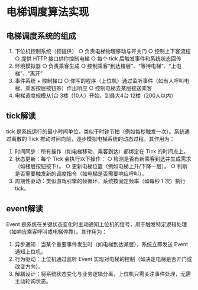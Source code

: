 # 电梯调度算法实现
## 电梯调度系统的组成
1. 下位机控制系统（预提供）
    ○ 负责电梯物理移动与开关门
    ○ 控制上下客流程
    ○ 提供 HTTP 接口供你控制电梯
    ○ 每个 tick 后触发事件和系统状态回传
2. 环境模拟器
    ○ 负责乘客生成
    ○ 控制乘客“到达楼层”、“等待电梯”、“上电梯”、“离开”
3. 事件系统 + 控制接口
    ○ 你写的程序（上位机）通过监听事件（如有人呼叫电梯、乘客按层按钮等）作出响应
    ○ 控制电梯去某层接送乘客
4. 电梯调度规模从1台 3楼（10人）开始，到最大4台 12楼（200人以内）
## tick解读
tick 是系统运行的最小时间单位，类似于时钟节拍（例如每秒触发一次）。系统通过离散的 Tick 推动时间向前，逐步模拟电梯系统的动态过程。其作用为：
1. 时间同步：所有操作（如电梯移动、乘客到达）都绑定在 Tick 的时间点上。
2. 状态更新：每个 Tick 会执行以下操作：
    ○ 检测是否有新乘客到达并生成需求（如楼层按钮按下）。
    ○ 更新电梯位置（例如电梯上升/下降一层）。
    ○ 判断是否需要触发新的调度指令（如电梯是否需要响应呼叫）。
3. 周期性驱动：类似游戏引擎的帧循环，系统按固定频率（如每秒 1 次）执行 tick。
## event解读
Event 是系统在关键状态变化时主动通知上位机的信号，用于触发特定逻辑处理（如响应乘客呼叫或电梯停靠）。其作用为：
1. 异步通知：当某个重要事件发生时（如电梯到达某层），系统立即发送 Event 通知上位机。
2. 行为驱动：上位机通过监听 Event 实现对电梯的控制（如决定电梯是否开门或改变方向）。
3. 解耦设计：将系统状态变化与业务逻辑分离，上位机只需关注事件处理，无需主动轮询状态。